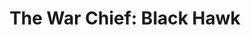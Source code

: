 ---
path: '/blackHawk'
image: 'blackHawk'
title: 'The War Chief: Black Hawk'
shorttext: 'Battle alongside the Sauk leader as he defends his land from rival tribes and white settlers.'
text: 'A leader of the Sauk people, Black Hawk battled both rival tribes and the white settlers invading his land. After teaming with the British in the War of 1812 and with the Fox tribe in the Black Hawk War, he surrendered to U.S. forces in 1832.'
storymapurl: 'https://uploads.knightlab.com/storymapjs/bc2171fd2dc65da8b99c6c013d2dc670/blackHawk/index.html'
---